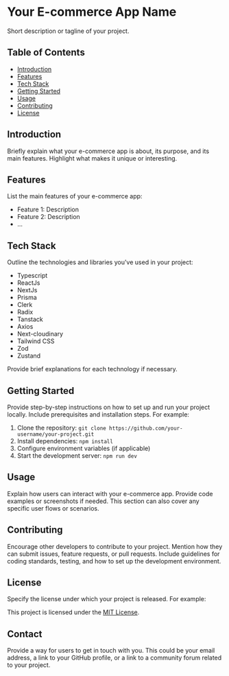 # Your E-commerce App Name

Short description or tagline of your project.

## Table of Contents

- [Introduction](#introduction)
- [Features](#features)
- [Tech Stack](#tech-stack)
- [Getting Started](#getting-started)
- [Usage](#usage)
- [Contributing](#contributing)
- [License](#license)

## Introduction

Briefly explain what your e-commerce app is about, its purpose, and its main features. Highlight what makes it unique or interesting.

## Features

List the main features of your e-commerce app:

- Feature 1: Description
- Feature 2: Description
- ...

## Tech Stack

Outline the technologies and libraries you've used in your project:

- Typescript
- ReactJs
- NextJs
- Prisma
- Clerk
- Radix
- Tanstack
- Axios
- Next-cloudinary
- Tailwind CSS
- Zod
- Zustand

Provide brief explanations for each technology if necessary.

## Getting Started

Provide step-by-step instructions on how to set up and run your project locally. Include prerequisites and installation steps. For example:

1. Clone the repository: `git clone https://github.com/your-username/your-project.git`
2. Install dependencies: `npm install`
3. Configure environment variables (if applicable)
4. Start the development server: `npm run dev`

## Usage

Explain how users can interact with your e-commerce app. Provide code examples or screenshots if needed. This section can also cover any specific user flows or scenarios.

## Contributing

Encourage other developers to contribute to your project. Mention how they can submit issues, feature requests, or pull requests. Include guidelines for coding standards, testing, and how to set up the development environment.

## License

Specify the license under which your project is released. For example:

This project is licensed under the [MIT License](LICENSE).

## Contact

Provide a way for users to get in touch with you. This could be your email address, a link to your GitHub profile, or a link to a community forum related to your project.

